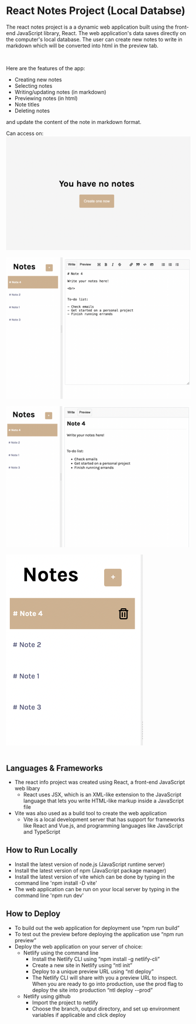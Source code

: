 # React Notes Project (Local Databse)

The react notes project is a a dynamic web application built using the front-end JavaScript library, React. The web application's data saves directly on the computer's local database. The user can create new notes to write in markdown which will be converted into html in the preview tab.

<br>

Here are the features of the app:
  - Creating new notes
  - Selecting notes
  - Writing/updating notes (in markdown)
  - Previewing notes (in html)
  - Note titles
  - Deleting notes

and update the content of the note in markdown format.

Can access on: 
![Create New](./images/create-new.png?raw=true "Create New")
<br></br>
![Write](./images/write.png?raw=true "Write")
<br></br>
![Preview](./images/preview.png?raw=true "Preview")
<br></br>
![Delete](./images/delete.png?raw=true "Delete")
<br></br>

## Languages & Frameworks
- The react info project was created using React, a front-end JavaScript web libary
  - React uses JSX, which is an XML-like extension to the JavaScript language that lets you write HTML-like markup inside a JavaScript file
- Vite was also used as a build tool to create the web application
  - Vite is a local development server that has support for frameworks like React and Vue.js, and programming languages like JavaScript and TypeScript 

## How to Run Locally
- Install the latest version of node.js (JavaScript runtime server)
- Install the latest version of npm (JavaScript package manager)
- Install the latest version of vite which can be done by typing in the command line 'npm install -D vite'
- The web application can be run on your local server by typing in the command line 'npm run dev'

## How to Deploy
- To build out the web application for deployment use “npm run build”
- To test out the preview before deploying the application use “npm run preview”
- Deploy the web application on your server of choice:
  - Netlify using the command line
    - Install the Netlify CLI using “npm install -g netlify-cli”
    - Create a new site in Netlify using “ntl init”
    - Deploy to a unique preview URL using “ntl deploy”
    - The Netlify CLI will share with you a preview URL to inspect. When you are ready to go into production, use the prod flag to deploy the site into production “ntl deploy --prod”
  - Netlify using github
    - Import the project to netlify
    - Choose the branch, output directory, and set up environment variables if applicable and click deploy

